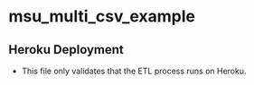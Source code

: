 # msu_multi_csv_example
## Heroku Deployment
* This file only validates that the ETL process runs on Heroku.
